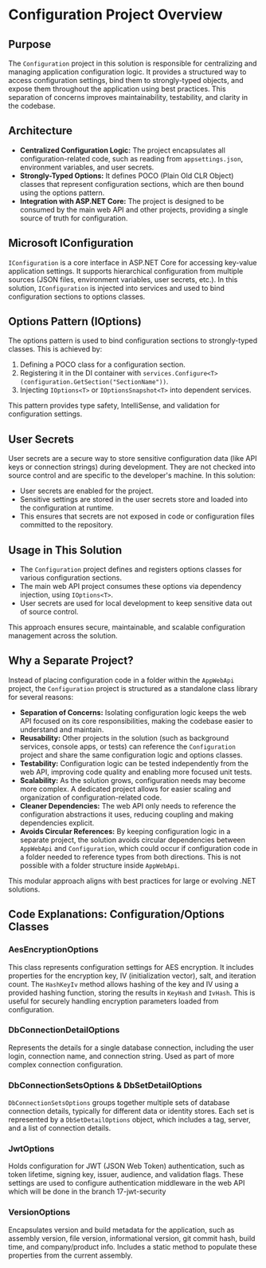 # Configuration Project Overview

## Purpose
The `Configuration` project in this solution is responsible for centralizing and managing application configuration logic. It provides a structured way to access configuration settings, bind them to strongly-typed objects, and expose them throughout the application using best practices. This separation of concerns improves maintainability, testability, and clarity in the codebase.

## Architecture
- **Centralized Configuration Logic:** The project encapsulates all configuration-related code, such as reading from `appsettings.json`, environment variables, and user secrets.
- **Strongly-Typed Options:** It defines POCO (Plain Old CLR Object) classes that represent configuration sections, which are then bound using the options pattern.
- **Integration with ASP.NET Core:** The project is designed to be consumed by the main web API and other projects, providing a single source of truth for configuration.

## Microsoft IConfiguration
`IConfiguration` is a core interface in ASP.NET Core for accessing key-value application settings. It supports hierarchical configuration from multiple sources (JSON files, environment variables, user secrets, etc.). In this solution, `IConfiguration` is injected into services and used to bind configuration sections to options classes.

## Options Pattern (IOptions<T>)
The options pattern is used to bind configuration sections to strongly-typed classes. This is achieved by:
1. Defining a POCO class for a configuration section.
2. Registering it in the DI container with `services.Configure<T>(configuration.GetSection("SectionName"))`.
3. Injecting `IOptions<T>` or `IOptionsSnapshot<T>` into dependent services.

This pattern provides type safety, IntelliSense, and validation for configuration settings.

## User Secrets
User secrets are a secure way to store sensitive configuration data (like API keys or connection strings) during development. They are not checked into source control and are specific to the developer's machine. In this solution:
- User secrets are enabled for the project.
- Sensitive settings are stored in the user secrets store and loaded into the configuration at runtime.
- This ensures that secrets are not exposed in code or configuration files committed to the repository.

## Usage in This Solution
- The `Configuration` project defines and registers options classes for various configuration sections.
- The main web API project consumes these options via dependency injection, using `IOptions<T>`.
- User secrets are used for local development to keep sensitive data out of source control.

This approach ensures secure, maintainable, and scalable configuration management across the solution.
## Why a Separate Project?
Instead of placing configuration code in a folder within the `AppWebApi` project, the `Configuration` project is structured as a standalone class library for several reasons:

- **Separation of Concerns:** Isolating configuration logic keeps the web API focused on its core responsibilities, making the codebase easier to understand and maintain.
- **Reusability:** Other projects in the solution (such as background services, console apps, or tests) can reference the `Configuration` project and share the same configuration logic and options classes.
- **Testability:** Configuration logic can be tested independently from the web API, improving code quality and enabling more focused unit tests.
- **Scalability:** As the solution grows, configuration needs may become more complex. A dedicated project allows for easier scaling and organization of configuration-related code.
- **Cleaner Dependencies:** The web API only needs to reference the configuration abstractions it uses, reducing coupling and making dependencies explicit.
- **Avoids Circular References:** By keeping configuration logic in a separate project, the solution avoids circular dependencies between `AppWebApi` and `Configuration`, which could occur if configuration code in a folder needed to reference types from both directions. This is not possible with a folder structure inside `AppWebApi`.

This modular approach aligns with best practices for large or evolving .NET solutions.

## Code Explanations: Configuration/Options Classes

### AesEncryptionOptions
This class represents configuration settings for AES encryption. It includes properties for the encryption key, IV (initialization vector), salt, and iteration count. The `HashKeyIv` method allows hashing of the key and IV using a provided hashing function, storing the results in `KeyHash` and `IvHash`. This is useful for securely handling encryption parameters loaded from configuration.


### DbConnectionDetailOptions
Represents the details for a single database connection, including the user login, connection name, and connection string. Used as part of more complex connection configuration.

### DbConnectionSetsOptions & DbSetDetailOptions
`DbConnectionSetsOptions` groups together multiple sets of database connection details, typically for different data or identity stores. Each set is represented by a `DbSetDetailOptions` object, which includes a tag, server, and a list of connection details.

### JwtOptions
Holds configuration for JWT (JSON Web Token) authentication, such as token lifetime, signing key, issuer, audience, and validation flags. These settings are used to configure authentication middleware in the web API which will be done in the branch 17-jwt-security

### VersionOptions
Encapsulates version and build metadata for the application, such as assembly version, file version, informational version, git commit hash, build time, and company/product info. Includes a static method to populate these properties from the current assembly.
